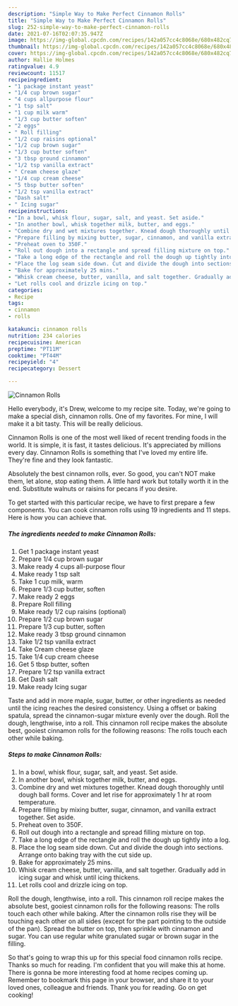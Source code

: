 ```yaml
---
description: "Simple Way to Make Perfect Cinnamon Rolls"
title: "Simple Way to Make Perfect Cinnamon Rolls"
slug: 252-simple-way-to-make-perfect-cinnamon-rolls
date: 2021-07-16T02:07:35.947Z
image: https://img-global.cpcdn.com/recipes/142a057cc4c8068e/680x482cq70/cinnamon-rolls-recipe-main-photo.jpg
thumbnail: https://img-global.cpcdn.com/recipes/142a057cc4c8068e/680x482cq70/cinnamon-rolls-recipe-main-photo.jpg
cover: https://img-global.cpcdn.com/recipes/142a057cc4c8068e/680x482cq70/cinnamon-rolls-recipe-main-photo.jpg
author: Hallie Holmes
ratingvalue: 4.9
reviewcount: 11517
recipeingredient:
- "1 package instant yeast"
- "1/4 cup brown sugar"
- "4 cups allpurpose flour"
- "1 tsp salt"
- "1 cup milk warm"
- "1/3 cup butter soften"
- "2 eggs"
- " Roll filling"
- "1/2 cup raisins optional"
- "1/2 cup brown sugar"
- "1/3 cup butter soften"
- "3 tbsp ground cinnamon"
- "1/2 tsp vanilla extract"
- " Cream cheese glaze"
- "1/4 cup cream cheese"
- "5 tbsp butter soften"
- "1/2 tsp vanilla extract"
- "Dash salt"
- " Icing sugar"
recipeinstructions:
- "In a bowl, whisk flour, sugar, salt, and yeast. Set aside."
- "In another bowl, whisk together milk, butter, and eggs."
- "Combine dry and wet mixtures together. Knead dough thoroughly until dough ball forms. Cover and let rise for approximately 1 hr at room temperature."
- "Prepare filling by mixing butter, sugar, cinnamon, and vanilla extract together. Set aside."
- "Preheat oven to 350F."
- "Roll out dough into a rectangle and spread filling mixture on top."
- "Take a long edge of the rectangle and roll the dough up tightly into a log."
- "Place the log seam side down. Cut and divide the dough into sections. Arrange onto baking tray with the cut side up."
- "Bake for approximately 25 mins."
- "Whisk cream cheese, butter, vanilla, and salt together. Gradually add in icing sugar and whisk until icing thickens."
- "Let rolls cool and drizzle icing on top."
categories:
- Recipe
tags:
- cinnamon
- rolls

katakunci: cinnamon rolls 
nutrition: 234 calories
recipecuisine: American
preptime: "PT11M"
cooktime: "PT44M"
recipeyield: "4"
recipecategory: Dessert

---
```



![Cinnamon Rolls](https://img-global.cpcdn.com/recipes/142a057cc4c8068e/680x482cq70/cinnamon-rolls-recipe-main-photo.jpg)

Hello everybody, it's Drew, welcome to my recipe site. Today, we're going to make a special dish, cinnamon rolls. One of my favorites. For mine, I will make it a bit tasty. This will be really delicious.

Cinnamon Rolls is one of the most well liked of recent trending foods in the world. It is simple, it is fast, it tastes delicious. It's appreciated by millions every day. Cinnamon Rolls is something that I've loved my entire life. They're fine and they look fantastic.

Absolutely the best cinnamon rolls, ever. So good, you can&#39;t NOT make them, let alone, stop eating them. A little hard work but totally worth it in the end. Substitute walnuts or raisins for pecans if you desire.


To get started with this particular recipe, we have to first prepare a few components. You can cook cinnamon rolls using 19 ingredients and 11 steps. Here is how you can achieve that.

<!--inarticleads1-->

##### The ingredients needed to make Cinnamon Rolls:

1. Get 1 package instant yeast
1. Prepare 1/4 cup brown sugar
1. Make ready 4 cups all-purpose flour
1. Make ready 1 tsp salt
1. Take 1 cup milk, warm
1. Prepare 1/3 cup butter, soften
1. Make ready 2 eggs
1. Prepare  Roll filling
1. Make ready 1/2 cup raisins (optional)
1. Prepare 1/2 cup brown sugar
1. Prepare 1/3 cup butter, soften
1. Make ready 3 tbsp ground cinnamon
1. Take 1/2 tsp vanilla extract
1. Take  Cream cheese glaze
1. Take 1/4 cup cream cheese
1. Get 5 tbsp butter, soften
1. Prepare 1/2 tsp vanilla extract
1. Get Dash salt
1. Make ready  Icing sugar


Taste and add in more maple, sugar, butter, or other ingredients as needed until the icing reaches the desired consistency. Using a offset or baking spatula, spread the cinnamon-sugar mixture evenly over the dough. Roll the dough, lengthwise, into a roll. This cinnamon roll recipe makes the absolute best, gooiest cinnamon rolls for the following reasons: The rolls touch each other while baking. 

<!--inarticleads2-->

##### Steps to make Cinnamon Rolls:

1. In a bowl, whisk flour, sugar, salt, and yeast. Set aside.
1. In another bowl, whisk together milk, butter, and eggs.
1. Combine dry and wet mixtures together. Knead dough thoroughly until dough ball forms. Cover and let rise for approximately 1 hr at room temperature.
1. Prepare filling by mixing butter, sugar, cinnamon, and vanilla extract together. Set aside.
1. Preheat oven to 350F.
1. Roll out dough into a rectangle and spread filling mixture on top.
1. Take a long edge of the rectangle and roll the dough up tightly into a log.
1. Place the log seam side down. Cut and divide the dough into sections. Arrange onto baking tray with the cut side up.
1. Bake for approximately 25 mins.
1. Whisk cream cheese, butter, vanilla, and salt together. Gradually add in icing sugar and whisk until icing thickens.
1. Let rolls cool and drizzle icing on top.


Roll the dough, lengthwise, into a roll. This cinnamon roll recipe makes the absolute best, gooiest cinnamon rolls for the following reasons: The rolls touch each other while baking. After the cinnamon rolls rise they will be touching each other on all sides (except for the part pointing to the outside of the pan). Spread the butter on top, then sprinkle with cinnamon and sugar. You can use regular white granulated sugar or brown sugar in the filling. 

So that's going to wrap this up for this special food cinnamon rolls recipe. Thanks so much for reading. I'm confident that you will make this at home. There is gonna be more interesting food at home recipes coming up. Remember to bookmark this page in your browser, and share it to your loved ones, colleague and friends. Thank you for reading. Go on get cooking!
